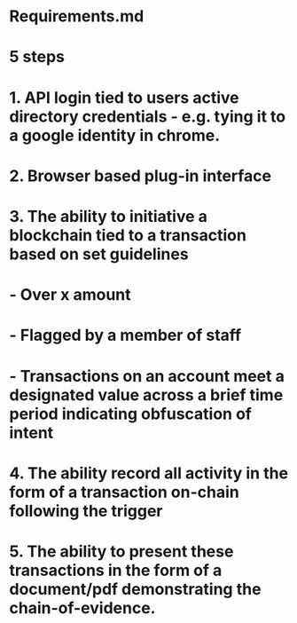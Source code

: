 # Requirements.md
# 
# 5 steps
# 
# 1. API login tied to users active directory credentials - e.g. tying it to a google identity in chrome. 
# 2. Browser based plug-in interface
# 3. The ability to initiative a blockchain tied to a transaction based on set guidelines
#     - Over x amount
#     - Flagged by a member of staff 
#     - Transactions on an account meet a designated value across a brief time period indicating obfuscation of intent
# 4. The ability record all activity in the form of a transaction on-chain following the trigger
# 5. The ability to present these transactions in the form of a document/pdf demonstrating the chain-of-evidence. 
